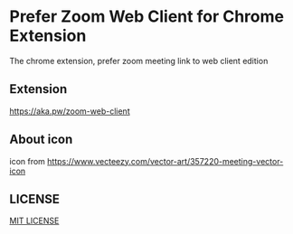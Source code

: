 # Prefer Zoom Web Client for Chrome Extension

The chrome extension, prefer zoom meeting link to web client edition

## Extension

<https://aka.pw/zoom-web-client>

## About icon

icon from <https://www.vecteezy.com/vector-art/357220-meeting-vector-icon>

## LICENSE

[MIT LICENSE](LICENSE)
